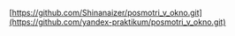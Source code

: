 [https://github.com/Shinanaizer/posmotri_v_okno.git](https://github.com/yandex-praktikum/posmotri_v_okno.git)
